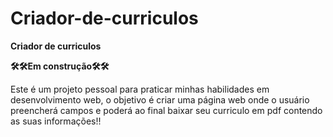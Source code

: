 # Criador-de-curriculos

**Criador de curriculos**

**🛠🛠Em construção🛠🛠**

Este é um projeto pessoal para praticar minhas habilidades em desenvolvimento web, o objetivo é criar uma página web onde o usuário preencherá campos e poderá ao final baixar seu curriculo em pdf contendo as suas informações!!
